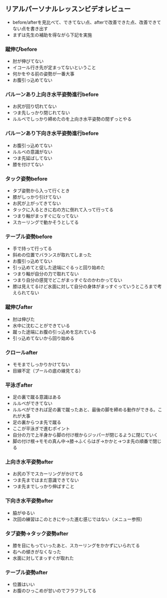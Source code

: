 

## リアルパーソナルレッスンビデオレビュー
- before/afterを見比べて、できてない点、afterで改善できた点、改善できてない点を書き出す
- まずは先生の補助を得ながら下記を実施
### 蹴伸びbefore
- 肘が伸びてない
- イコール行き先が定まってないということ
- 何かをやる前の姿勢が一番大事
- お腹引っ込めてない
### バルーンあり上向き水平姿勢進行before
- お尻が回り切れてない
- つま先しっかり閉じれてない
- ルルベでしっかり締めたのを上向き水平姿勢の間ずっとやる
### バルーンあり下向き水平姿勢進行before
- お腹引っ込めてない
- ルルベの意識がない
- つま先延ばしてない
- 膝を付けてない
### タック姿勢before
- タブ姿勢から入って行くとき
- 膝がしっかり引けてない
- お尻が上がってきてない
- タックに入るときに右の方に倒れて入って行ってる
- つまり軸がまっすぐになってない
- スカーリングで動かそうとしてる
### テーブル姿勢before
- 手で持って行ってる
- 斜めの位置でバランスが取れてしまった
- お腹引っ込めてない
- 引っ込めてと促した途端にぐるっと回り始めた
- つまり軸が自分の力で取れてない
- つまり自分の感覚でどこがまっすぐなのかわかってない
- 膝は見えてるけど水面に対して自分の身体がまっすぐっていうところまで考えられてない
### 蹴伸びafter
- 肘は伸びた
- 水中に沈むことができている
- 蹴った途端にお腹の引っ込めを忘れている
- 引っ込めてないから回り始める
### クロールafter
- モモまでしっかりかけてない
- 目線不定（プールの底の線見てる）
### 平泳ぎafter
- 足の裏で蹴る意識はある
- ルルベができてない
- ルルベができれば足の裏で蹴ったあと、最後の脚を締める動作ができる。これが大事
- 足の裏からつま先で蹴る
- ここが平泳ぎで進むポイント
- 自分の力で上半身から脚の付け根からジッパーが閉じるように閉じていく
- 脚の付け根→モモの真ん中→膝→ふくらはぎ→かかと→つま先の順番で閉じる
### 上向き水平姿勢after
- お尻の下でスカーリングがかけてる
- つま先まではまだ意識できてない
- つま先までしっかり伸ばすこと
### 下向き水平姿勢after
- 脇がゆるい
- 次回の練習はこのときにやった進む感じではない（メニュー参照）
### タブ姿勢→タック姿勢after
- 膝を目にもっていったあと、スカーリングをかかずにいられてる
- 右への傾きがなくなった
- 水面に対してまっすぐが取れた
### テーブル姿勢after
- 位置はいい
- お腹のひっこめが甘いのでフラフラしてる

